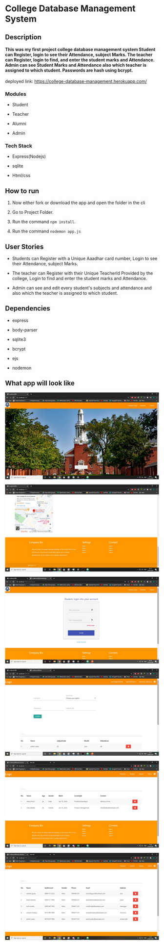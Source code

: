 # College Database Management System

## Description

#### This was my first project college database management system Student can Register, login to see their Attendance, subject Marks. The teacher can Register, login to find, and enter the student marks and Attendance. Admin can see Student Marks and Attendance also which teacher is assigned to which student. Passwords are hash using bcrypt.
deployed link: https://college-database-management.herokuapp.com/

### Modules

- Student

- Teacher

- Alumni

- Admin

### Tech Stack

- Express(Nodejs)

- sqlite

- Html/css


## How to run

1. Now either fork or download the app and open the folder in the cli

2. Go to Project Folder.

3. Run the command `npm install`.

4. Run the command `nodemon app.js`

## User Stories

- Students can Register with a Unique Aaadhar card number, Login to see their Attendance, subject Marks.

- The teacher can Register with their Unique TeacherId Provided by the college, Login to find and enter the student marks and Attendance.

- Admin can see and edit every student's subjects and attendance and also which the teacher is assigned to which student.

## Dependencies

- express

- body-parser

- sqlite3

- bcrypt

- ejs

- nodemon

## What app will look like


![Screenshot_1](https://github.com/Flux99/College-Database-Management/blob/master/Screenshots/Screenshot_1.jpeg?raw=true)

![Screenshot_1](https://github.com/Flux99/College-Database-Management/blob/master/Screenshots/Screenshot_2.jpeg?raw=true)

![Screenshot_1](https://github.com/Flux99/College-Database-Management/blob/master/Screenshots/Screenshot_3.jpeg?raw=true)

![Screenshot_1](https://github.com/Flux99/College-Database-Management/blob/master/Screenshots/Screenshot_4.jpeg?raw=true)

![Screenshot_1](https://github.com/Flux99/College-Database-Management/blob/master/Screenshots/Screenshot_5.jpeg?raw=true)

![Screenshot_1](https://github.com/Flux99/College-Database-Management/blob/master/Screenshots/Screenshot_6.jpeg?raw=true)

